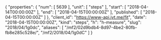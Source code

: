 {
  "properties": {
    "num": [
      5639
    ],
    "unit": [
      "steps"
    ],
    "start": [
      "2018-04-14T00:00:00Z"
    ],
    "end": [
      "2018-04-15T00:00:00Z"
    ],
    "published": [
      "2018-04-15T00:00:00Z"
    ]
  },
  "client_id": "https://www-api.jvt.me/fit",
  "date": "2018-04-15T00:00:00Z",
  "kind": "steps",
  "h": "h-measure",
  "slug": "2018/04/1g0dc",
  "aliases": [
    "/mf2/02d9bdb4-8d97-4be2-80fb-fb8e285c528e/",
    "/mf2/2018/04/1g0dC"
  ]
}
